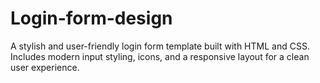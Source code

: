 # Login-form-design
A stylish and user-friendly login form template built with HTML and CSS. Includes modern input styling, icons, and a responsive layout for a clean user experience.
